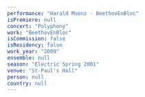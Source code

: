 ```yaml
---
performance: "Harald Muenz - BeethovEnBloc"
isPremiere: null
concert: "Polyphony"
work: "BeethovEnBloc"
isCommission: false
isResidency: false
work_year: "2000"
ensemble: null
season: "Electric Spring 2001"
venue: "St-Paul's Hall"
person: null
country: null
---
```


